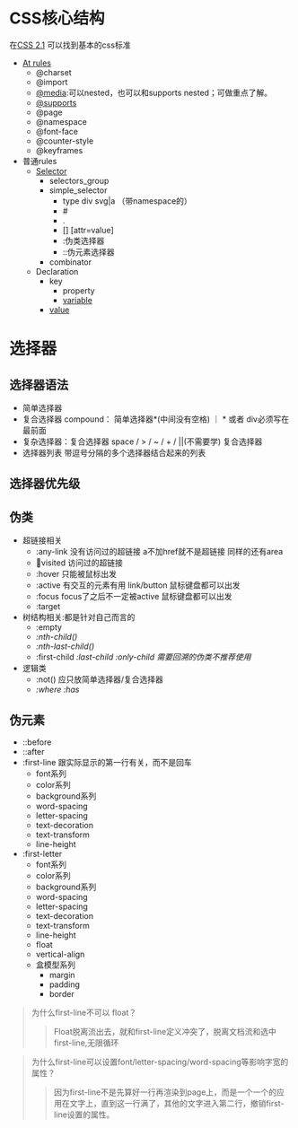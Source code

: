 # CSS核心结构
在[CSS 2.1](https://www.w3.org/TR/CSS21/grammar.html#q25.0) 可以找到基本的css标准

- [At rules](https://developer.mozilla.org/en-US/docs/Web/CSS/At-rule)
  - @charset
  - @import
  - [@media](https://www.w3.org/TR/css-conditional/#at-media):可以nested，也可以和supports nested；可做重点了解。
  - [@supports](https://www.w3.org/TR/css-conditional/#at-supports)
  - @page
  - @namespace 
  - @font-face
  - @counter-style
  - @keyframes 
- 普通rules
  - [Selector](https://www.w3.org/TR/selectors-3/#grammar)
    - selectors_group
    - simple_selector
      - type div svg|a （带namespace的）
      - \#
      - .
      - [] \[attr=value\]
      - :伪类选择器
      - ::伪元素选择器
    - combinator
  - Declaration
    - key
      - property
      - [variable](https://www.w3.org/TR/css-variables/#defining-variables)
    - [value](https://www.w3.org/TR/css-values-4/)

# 选择器
## 选择器语法
- 简单选择器
- 复合选择器 compound： 简单选择器*(中间没有空格) ｜ * 或者 div必须写在最前面
- 复杂选择器：复合选择器 space / > / ~  / + / ||(不需要学) 复合选择器
- 选择器列表 带逗号分隔的多个选择器结合起来的列表
## 选择器优先级
## 伪类
- 超链接相关
  - :any-link 没有访问过的超链接 a不加href就不是超链接 同样的还有area
  - :link:visited 访问过的超链接
  - :hover 只能被鼠标出发
  - :active 有交互的元素有用 link/button 鼠标键盘都可以出发
  - :focus focus了之后不一定被active 鼠标键盘都可以出发
  - :target
- 树结构相关:都是针对自己而言的
  - :empty
  - *:nth-child()*
  - *:nth-last-child()*
  - :first-child *:last-child :only-child*
*需要回溯的伪类不推荐使用*
- 逻辑类
  - :not() 应只放简单选择器/复合选择器
  - *:where :has*

## 伪元素
- ::before
- ::after
- :first-line 跟实际显示的第一行有关，而不是回车
  - font系列
  - color系列
  - background系列
  - word-spacing
  - letter-spacing
  - text-decoration
  - text-transform
  - line-height
- :first-letter
  - font系列
  - color系列
  - background系列
  - word-spacing
  - letter-spacing
  - text-decoration
  - text-transform
  - line-height
  - float
  - vertical-align
  - 盒模型系列
    - margin
    - padding
    - border
> 为什么first-line不可以 float？
> > Float脱离流出去，就和first-line定义冲突了，脱离文档流和选中first-line,无限循环

> 为什么first-line可以设置font/letter-spacing/word-spacing等影响字宽的属性？
> > 因为first-line不是先算好一行再渲染到page上，而是一个一个的应用在文字上，直到这一行满了，其他的文字进入第二行，撤销first-line设置的属性。